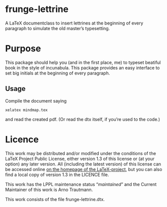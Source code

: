 # frunge-lettrine

A LaTeX documentclass to insert lettrines at the beginning of every paragraph to simulate the old master’s typesetting.

# Purpose

This package should help you (and in the first place, me) to typeset beatiful book in the style of incunabula. This package provides an easy interface to set big initials at the beginning of every paragraph.

## Usage

Compile the document saying

    xelatex mindmap.tex

and read the created pdf. (Or read the dtx itself, if you’re used to the code.)

# Licence

This work may be distributed and/or modified under the conditions of the LaTeX Project Public License, either version 1.3 of this license or (at your option) any later version. All (including the latest version) of this license can be accessed online [on the homepage of the LaTeX-project](http://www.latex-project.org/lppl/), but you can also find a local copy of version 1.3 in the LICENCE file.

This work has the LPPL maintenance status “*maintained*” and the Current Maintainer of this work is Arno Trautmann.

This work consists of the file frunge-lettrine.dtx.